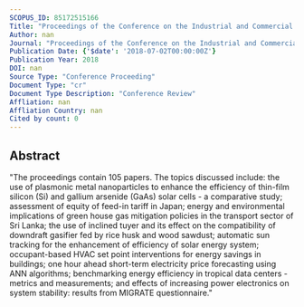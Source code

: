 ```yaml
---
SCOPUS_ID: 85172515166
Title: "Proceedings of the Conference on the Industrial and Commercial Use of Energy, ICUE"
Author: nan
Journal: "Proceedings of the Conference on the Industrial and Commercial Use of Energy, ICUE"
Publication Date: {'$date': '2018-07-02T00:00:00Z'}
Publication Year: 2018
DOI: nan
Source Type: "Conference Proceeding"
Document Type: "cr"
Document Type Description: "Conference Review"
Affliation: nan
Affliation Country: nan
Cited by count: 0
---
```


## Abstract
"The proceedings contain 105 papers. The topics discussed include: the use of plasmonic metal nanoparticles to enhance the efficiency of thin-film silicon (Si) and gallium arsenide (GaAs) solar cells - a comparative study; assessment of equity of feed-in tariff in Japan; energy and environmental implications of green house gas mitigation policies in the transport sector of Sri Lanka; the use of inclined tuyer and its effect on the compatibility of downdraft gasifier fed by rice husk and wood sawdust; automatic sun tracking for the enhancement of efficiency of solar energy system; occupant-based HVAC set point interventions for energy savings in buildings; one hour ahead short-term electricity price forecasting using ANN algorithms; benchmarking energy efficiency in tropical data centers - metrics and measurements; and effects of increasing power electronics on system stability: results from MIGRATE questionnaire."
